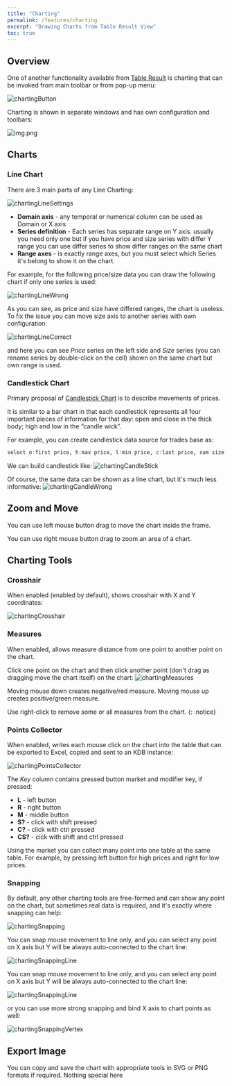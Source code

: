 ```yaml
---
title: "Charting"
permalink: /features/charting
excerpt: "Drawing Charts from Table Result View"
toc: true
---
```


## Overview

One of another functionality available from [Table Result](/features/tables) is charting that can be invoked from main
toolbar or from pop-up menu:

![chartingButton](/assets/images/features/charting/chartingButton.png)

Charting is shown in separate windows and has own configuration and toolbars:

![img.png](/assets/images/features/charting/chartingDialog.png)

## Charts

### Line Chart

There are 3 main parts of any Line Charting:

![chartingLineSettings](/assets/images/features/charting/chartingLineSettings.png)

- **Domain axis** - any temporal or numerical column can be used as Domain or X axis
- **Series definition** - Each series has separate range on Y axis. usually you need only one but if you have price and
  size series with differ Y range you can use differ series to show differ ranges on the same chart
- **Range axes** - is exactly range axes, but you must select which Series it's belong to show it on the chart.

For example, for the following price/size data you can draw the following chart if only one series is used:

![chartingLineWrong](/assets/images/features/charting/chartingLineWrong.png)

As you can see, as price and size have differed ranges, the chart is useless. To fix the issue you can move size axis to
another series with own configuration:

![chartingLineCorrect](/assets/images/features/charting/chartingLineCorrect.png)

and here you can see _Price_ series on the left side and _Size_ series (you can rename series by double-click on the
cell) shown on the same chart but own range is used.

### Candlestick Chart

Primary proposal of [Candlestick Chart](https://en.wikipedia.org/wiki/Candlestick_chart) is to describe movements of
prices.

It is similar to a bar chart in that each candlestick represents all four important pieces of information for that day:
open and close in the thick body; high and low in the “candle wick”.

For example, you can create candlestick data source for trades base as:

~~~ q
select o:first price, h:max price, l:min price, c:last price, sum size by 3600000 xbar `time$time from trade
~~~

We can build candlestick like:
![chartingCandleStick](/assets/images/features/charting/chartingCandleStick.png)

Of course, the same data can be shown as a line chart, but it's much less informative:
![chartingCandleWrong](/assets/images/features/charting/chartingCandleWrong.png)

## Zoom and Move

You can use left mouse button drag to move the chart inside the frame.

You can use right mouse button drag to zoom an area of a chart.

## Charting Tools

### Crosshair

When enabled (enabled by default), shows crosshair with X and Y coordinates:

![chartingCrosshair](/assets/images/features/charting/chartingCrosshair.png)

### Measures

When enabled, allows measure distance from one point to another point on the chart.

Click one point on the chart and then click another point (don't drag as dragging move the chart itself) on the chart:
![chartingMeasures](/assets/images/features/charting/chartingMeasures.png)

Moving mouse down creates negative/red measure. Moving mouse up creates positive/green measure.

Use right-click to remove some or all measures from the chart.
{: .notice}

### Points Collector

When enabled, writes each mouse click on the chart into the table that can be exported to Excel, copied and sent to an
KDB instance:

![chartingPointsCollector](/assets/images/features/charting/chartingPointsCollector.png)

The _Key_ column contains pressed button market and modifier key, if pressed:

- **L** - left button
- **R** - right button
- **M** - middle button
- **S?** - click with shift pressed
- **C?** - click with ctrl pressed
- **CS?** - cick with shift and ctrl pressed

Using the market you can collect many point into one table at the same table. For example, by pressing left button for
high prices and right for low prices.

### Snapping

By default, any other charting tools are free-formed and can show any point on the chart, but sometimes real data is
required, and it's exactly where snapping can help:

![chartingSnapping](/assets/images/features/charting/chartingSnapping.png)

You can snap mouse movement to line only, and you can select any point on X axis but Y will be always auto-connected to
the chart line:

![chartingSnappingLine](/assets/images/features/charting/chartingSnappingLine.png)

You can snap mouse movement to line only, and you can select any point on X axis but Y will be always auto-connected to
the chart line:

![chartingSnappingLine](/assets/images/features/charting/chartingSnappingLine.png)

or you can use more strong snapping and bind X axis to chart points as well:

![chartingSnappingVertex](/assets/images/features/charting/chartingSnappingVertex.png)

## Export Image

You can copy and save the chart with appropriate tools in SVG or PNG formats if required. Nothing special here
